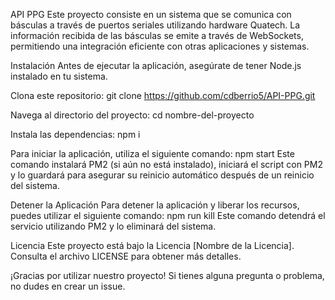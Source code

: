 API PPG
Este proyecto consiste en un sistema que se comunica con básculas a través de puertos seriales utilizando hardware Quatech. La información recibida de las básculas se emite a través de WebSockets, permitiendo una integración eficiente con otras aplicaciones y sistemas.

Instalación
Antes de ejecutar la aplicación, asegúrate de tener Node.js instalado en tu sistema.

Clona este repositorio:
git clone https://github.com/cdberrio5/API-PPG.git

Navega al directorio del proyecto:
cd nombre-del-proyecto

Instala las dependencias:
npm i

Para iniciar la aplicación, utiliza el siguiente comando:
npm start
Este comando instalará PM2 (si aún no está instalado), iniciará el script con PM2 y lo guardará para asegurar su reinicio automático después de un reinicio del sistema.

Detener la Aplicación
Para detener la aplicación y liberar los recursos, puedes utilizar el siguiente comando:
npm run kill
Este comando detendrá el servicio utilizando PM2 y lo eliminará del sistema.

Licencia
Este proyecto está bajo la Licencia [Nombre de la Licencia]. Consulta el archivo LICENSE para obtener más detalles.

¡Gracias por utilizar nuestro proyecto! Si tienes alguna pregunta o problema, no dudes en crear un issue.